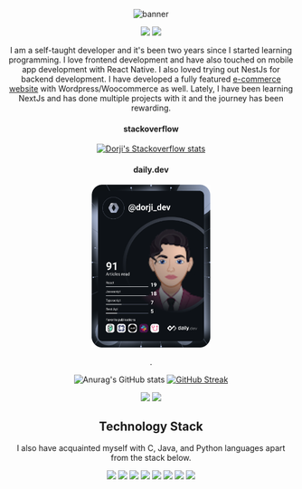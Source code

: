 <div align="center">
  
![banner](https://user-images.githubusercontent.com/78539150/174580509-f6c379f5-4196-4cc9-9497-cd3aace398a8.png)
<div><img height="auto" src="(https://user-images.githubusercontent.com/78539150/174580509-f6c379f5-4196-4cc9-9497-cd3aace398a8.png">
<img src="https://komarev.com/ghpvc/?username=dorji-tshering&style=flat-square&color=brightgreen"> </div>
<p>I am a self-taught developer and it's been two years since I started learning programming. I love frontend development and have also touched on mobile app development with React Native. I also loved trying out NestJs for backend development. I have developed a fully featured <a href="https://tuo.shopping">e-commerce website</a> with Wordpress/Woocommerce as well. Lately, I have been learning NextJs and has done multiple projects with it and the journey has been rewarding.</p>

<h4>stackoverflow</h4>
<a href="https://stackoverflow.com/users/13817041/dorji-tshering"><img src="https://github-readme-stackoverflow.vercel.app/?userID=13817041&theme=dark" alt="Dorji's Stackoverflow stats"></a>
  
<h4>daily.dev</h4>
<a href="https://app.daily.dev/DailyDevTips"><img width="210px" src="https://github.com/dorji-tshering/dorji-tshering/blob/main/devcard.svg" alt="Dorji's DevCard"></a>
  <p color="red">.</p>


![Anurag's GitHub stats](https://github-readme-stats.vercel.app/api?username=dorji-tshering&show_icons=true&theme=tokyonight)
[![GitHub Streak](https://github-readme-streak-stats.herokuapp.com?user=dorji-tshering&theme=ads-juicy-fresh)](https://git.io/streak-stats)


![](http://github-profile-summary-cards.vercel.app/api/cards/repos-per-language?username=dorji-tshering&theme=github_dark)
![](http://github-profile-summary-cards.vercel.app/api/cards/most-commit-language?username=dorji-tshering&theme=github_dark)

<h2>Technology Stack</h2>
  <p>I also have acquainted myself with C, Java, and Python languages apart from the stack below.</p>

<div>
  <img src="https://img.shields.io/badge/html5-%23E34F26.svg?style=for-the-badge&logo=html5&logoColor=white">
  <img src="https://img.shields.io/badge/css3-%231572B6.svg?style=for-the-badge&logo=css3&logoColor=white">
  <img src="https://img.shields.io/badge/javascript-%23323330.svg?style=for-the-badge&logo=javascript&logoColor=%23F7DF1E">
  <img src="https://img.shields.io/badge/typescript-%23007ACC.svg?style=for-the-badge&logo=typescript&logoColor=white">
  <img src="https://img.shields.io/badge/react-%2320232a.svg?style=for-the-badge&logo=react&logoColor=%2361DAFB">
  <img src="https://img.shields.io/badge/Next.js-000000.svg?style=for-the-badge&logo=nextdotjs&logoColor=white">
  <img src="https://img.shields.io/badge/Firebase-039BE5?style=for-the-badge&logo=Firebase&logoColor=white">
  <img src="https://img.shields.io/badge/Tailwind%20CSS-06B6D4.svg?style=for-the-badge&logo=Tailwind-CSS&logoColor=white">
</div>
  
  </div>
